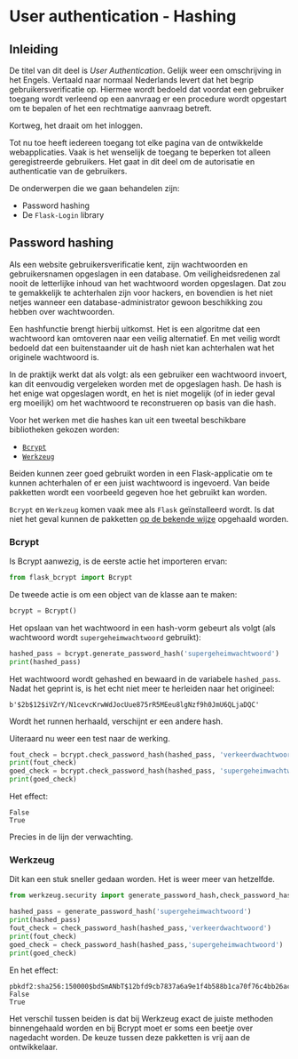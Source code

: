 # User authentication - Hashing

## Inleiding

De titel van dit deel is *User Authentication*. Gelijk weer een omschrijving in het Engels. Vertaald naar normaal Nederlands levert dat het begrip gebruikersverificatie op. Hiermee wordt bedoeld dat voordat een gebruiker toegang wordt verleend op een aanvraag er een procedure wordt opgestart om te bepalen of het een rechtmatige aanvraag betreft.

Kortweg, het draait om het inloggen.

Tot nu toe heeft iedereen toegang tot elke pagina van de ontwikkelde webapplicaties. Vaak is het wenselijk de toegang te beperken tot alleen geregistreerde gebruikers. Het gaat in dit deel om de autorisatie en authenticatie van de gebruikers.

De onderwerpen die we gaan behandelen zijn:

- Password hashing
- De `Flask-Login` library

## Password hashing

Als een website gebruikersverificatie kent, zijn wachtwoorden en gebruikersnamen opgeslagen in een database. Om veiligheidsredenen zal nooit de letterlijke inhoud van het wachtwoord worden opgeslagen. Dat zou te gemakkelijk te achterhalen zijn voor hackers, en bovendien is het niet netjes wanneer een database-administrator gewoon beschikking zou hebben over wachtwoorden.

Een hashfunctie brengt hierbij uitkomst. Het is een algoritme dat een wachtwoord kan omtoveren naar een veilig alternatief. En met veilig wordt bedoeld dat een buitenstaander uit de hash niet kan achterhalen wat het originele wachtwoord is.

In de praktijk werkt dat als volgt: als een gebruiker een wachtwoord invoert, kan dit eenvoudig vergeleken worden met de opgeslagen hash. De hash is het enige wat opgeslagen wordt, en het is niet mogelijk (of in ieder geval erg moeilijk) om het wachtwoord te reconstrueren op basis van die hash.

Voor het werken met die hashes kan uit een tweetal beschikbare bibliotheken gekozen worden:

- [`Bcrypt`](https://flask-bcrypt.readthedocs.io/en/latest/)
- [`Werkzeug`](https://techmonger.github.io/4/secure-passwords-werkzeug/)

Beiden kunnen zeer goed gebruikt worden in een Flask-applicatie om te kunnen achterhalen of er een juist wachtwoord is ingevoerd. Van beide pakketten wordt een voorbeeld gegeven hoe het gebruikt kan worden.

`Bcrypt` en `Werkzeug` komen vaak mee als `Flask` geïnstalleerd wordt. Is dat niet het geval kunnen de pakketten [op de bekende wijze](../week5/flask-forms-deel1.md) opgehaald worden.

### Bcrypt

Is Bcrypt aanwezig, is de eerste actie het importeren ervan:

```python
from flask_bcrypt import Bcrypt
```

De tweede actie is om een object van de klasse aan te maken:

```python
bcrypt = Bcrypt()
```

Het opslaan van het wachtwoord in een hash-vorm gebeurt als volgt (als wachtwoord wordt `supergeheimwachtwoord` gebruikt):

```python
hashed_pass = bcrypt.generate_password_hash('supergeheimwachtwoord')
print(hashed_pass)
```

Het wachtwoord wordt gehashed en bewaard in de variabele `hashed_pass`. Nadat het geprint is, is het echt niet meer te herleiden naar het origineel:

```console
b'$2b$12$iVZrY/N1cevcKrwWdJocUue875rR5MEeu8lgNzf9h0JmU6QLjaDQC'
```

Wordt het runnen herhaald, verschijnt er een andere hash.

Uiteraard nu weer een test naar de werking.

```python
fout_check = bcrypt.check_password_hash(hashed_pass, 'verkeerdwachtwoord')
print(fout_check)
goed_check = bcrypt.check_password_hash(hashed_pass, 'supergeheimwachtwoord')
print(goed_check)
```

Het effect:

```console
False
True
```

Precies in de lijn der verwachting.

### Werkzeug

Dit kan een stuk sneller gedaan worden. Het is weer meer van hetzelfde.

```python
from werkzeug.security import generate_password_hash,check_password_hash

hashed_pass = generate_password_hash('supergeheimwachtwoord')
print(hashed_pass)
fout_check = check_password_hash(hashed_pass,'verkeerdwachtwoord')
print(fout_check)
goed_check = check_password_hash(hashed_pass,'supergeheimwachtwoord')
print(goed_check)
```

En het effect:

```console
pbkdf2:sha256:150000$bdSmANbT$12bfd9cb7837a6a9e1f4b588b1ca70f76c4bb26ace357bfe7a0da00bf64d6bc0
False
True
```

Het verschil tussen beiden is dat bij Werkzeug exact de juiste methoden binnengehaald worden en bij Bcrypt moet er soms een beetje over nagedacht worden. De keuze tussen deze pakketten is vrij aan de ontwikkelaar.




